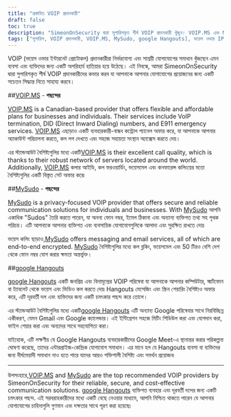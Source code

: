 ```yaml
---
title: "প্রস্তাবিত VOIP প্রদানকারী"
draft: false
toc: true
description: "SimeonOnSecurity দ্বারা সুপারিশকৃত শীর্ষ VOIP প্রদানকারী খুঁজুন। VOIP.MS এবং MySudo, পছন্দের পছন্দের সাথে আপনার ব্যক্তিগত বা ব্যবসায়িক প্রয়োজনের জন্য নির্ভরযোগ্য এবং নিরাপদ যোগাযোগ সমাধান পান। উপরন্তু, Google Hangouts এর মাধ্যমে বন্ধু এবং পরিবারের সাথে সংযুক্ত থাকুন।"
tags: ["সুপারিশ, VOIP প্রদানকারী, VOIP.MS, MySudo, google Hangouts], ভয়েস ওভার IP"]
---
```


VOIP (ভয়েস ওভার ইন্টারনেট প্রোটোকল) প্রদানকারীরা নির্ভরযোগ্য এবং সাশ্রয়ী যোগাযোগের সমাধান খুঁজছেন এমন ব্যবসা এবং ব্যক্তিদের জন্য একটি অপরিহার্য হাতিয়ার হয়ে উঠেছে। এই নিবন্ধে, আমরা SimeonOnSecurity দ্বারা সুপারিশকৃত শীর্ষ VOIP প্রদানকারীদের কভার করব যা আপনাকে আপনার যোগাযোগের প্রয়োজনের জন্য একটি সচেতন সিদ্ধান্ত নিতে সাহায্য করবে।

##[VOIP.MS](https://voip.ms) - **পছন্দের**

[VOIP.MS](https://voip.ms) is a Canadian-based provider that offers flexible and affordable plans for businesses and individuals. Their services include VoIP termination, DID (Direct Inward Dialing) numbers, and E911 emergency services. [VOIP.MS](https://voip.ms) এছাড়াও একটি ব্যবহারকারী-বান্ধব কন্ট্রোল প্যানেল অফার করে, যা আপনাকে আপনার অ্যাকাউন্ট পরিচালনা করতে, কল লগ দেখতে এবং সহজে সহায়তা সংস্থান অ্যাক্সেস করতে দেয়।

এর স্ট্যান্ডআউট বৈশিষ্ট্যগুলির মধ্যে একটি[VOIP.MS](https://voip.ms) is their excellent call quality, which is thanks to their robust network of servers located around the world. Additionally, [VOIP.MS](https://voip.ms) কলার আইডি, কল ফরওয়ার্ডিং, ভয়েসমেল এবং কনফারেন্স কলিংয়ের মতো বৈশিষ্ট্যগুলির একটি বিস্তৃত সেট অফার করে৷

##[MySudo](https://mysudo.com/) - **পছন্দের**

[MySudo](https://mysudo.com/) is a privacy-focused VOIP provider that offers secure and reliable communication solutions for individuals and businesses. With [MySudo](https://mysudo.com/) আপনি একাধিক "Sudos" তৈরি করতে পারেন, যা অনন্য ফোন নম্বর, ইমেল ঠিকানা এবং অন্যান্য ব্যক্তিগত তথ্য সহ পৃথক পরিচয়। এটি আপনাকে আপনার ব্যক্তিগত এবং ব্যবসায়িক যোগাযোগগুলিকে আলাদা এবং সুরক্ষিত রাখতে দেয়৷

ভয়েস কলিং ছাড়াও,[MySudo](https://mysudo.com/) offers messaging and email services, all of which are end-to-end encrypted. [MySudo](https://mysudo.com/) বৈশিষ্ট্যগুলির মধ্যে কল ব্লকিং, ভয়েসমেল এবং 50 টিরও বেশি দেশ থেকে ফোন নম্বর যোগ করার ক্ষমতা অন্তর্ভুক্ত।

##[google Hangouts](https://hangouts.google.com)

[google Hangouts](https://hangouts.google.com) একটি জনপ্রিয় এবং বিনামূল্যের VOIP পরিষেবা যা আপনাকে আপনার কম্পিউটার, স্মার্টফোন বা ট্যাবলেট থেকে ভয়েস এবং ভিডিও কল করতে দেয়৷ Hangouts মেসেজিং এবং স্ক্রিন শেয়ারিং বৈশিষ্ট্যও অফার করে, এটি দূরবর্তী দল এবং ব্যক্তিদের জন্য একটি চমৎকার পছন্দ করে তোলে।

এর স্ট্যান্ডআউট বৈশিষ্ট্যগুলির মধ্যে একটি[google Hangouts](https://hangouts.google.com) এটি অন্যান্য Google পরিষেবার সাথে নিরবিচ্ছিন্ন একীকরণ, যেমন Gmail এবং Google ক্যালেন্ডার। এই ইন্টিগ্রেশন সহজে মিটিং শিডিউল করা এবং যোগদান করা, ফাইল শেয়ার করা এবং অন্যদের সাথে সহযোগিতা করা।

যাইহোক, এটি লক্ষণীয় যে Google Hangouts ব্যবহারকারীদের Google Meet-এ স্থানান্তর করার পরিকল্পনা ঘোষণা করেছে, তাদের এন্টারপ্রাইজ-কেন্দ্রিক যোগাযোগ সমাধান। এর মানে হল যে Hangouts ব্যবসা বা ব্যক্তিদের জন্য দীর্ঘমেয়াদী সমাধান নাও হতে পারে যাদের আরও শক্তিশালী বৈশিষ্ট্য এবং সমর্থন প্রয়োজন৷

____

উপসংহারে,[VOIP.MS](https://voip.ms) and [MySudo](https://mysudo.com/) are the top recommended VOIP providers by SimeonOnSecurity for their reliable, secure, and cost-effective communication solutions. [google Hangouts](https://hangouts.google.com) ব্যক্তিগত ব্যবহার এবং দূরবর্তী দলের জন্য একটি চমৎকার পছন্দ. এই সরবরাহকারীদের মধ্যে একটি বেছে নেওয়ার মাধ্যমে, আপনি নিশ্চিত থাকতে পারেন যে আপনার যোগাযোগের চাহিদাগুলি গুণমান এবং দক্ষতার সাথে পূরণ করা হয়েছে৷
